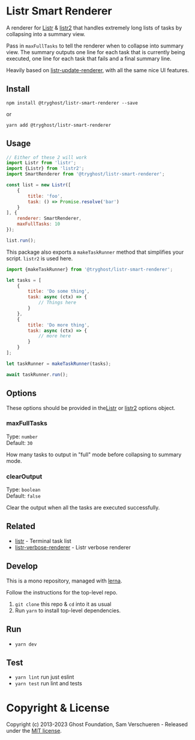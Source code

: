 # Listr Smart Renderer

A renderer for [Listr](https://github.com/SamVerschueren/listr) & [listr2](https://github.com/cenk1cenk2/listr2) that handles extremely long lists of tasks by collapsing into a summary view.

Pass in `maxFullTasks` to tell the renderer when to collapse into summary view.
The summary outputs one line for each task that is currently being executed, one line for each task that fails and a final summary line.

Heavily based on [listr-update-renderer](https://github.com/SamVerschueren/listr-update-renderer), with all the same nice UI features.


## Install

`npm install @tryghost/listr-smart-renderer --save`

or

`yarn add @tryghost/listr-smart-renderer`


## Usage

```js
// Either of these 2 will work
import Listr from 'listr';
import {Listr} from 'listr2';
import SmartRenderer from '@tryghost/listr-smart-renderer';

const list = new Listr([
    {
        title: 'foo',
        task: () => Promise.resolve('bar')
    }
], {
    renderer: SmartRenderer,
	maxFullTasks: 10
});

list.run();
```

This package also exports a `makeTaskRunner` method that simplifies your script. `listr2` is used here.

```js
import {makeTaskRunner} from '@tryghost/listr-smart-renderer';

let tasks = [
    {
        title: 'Do some thing',
        task: async (ctx) => {
            // Things here
        }
    },
    {
        title: 'Do more thing',
        task: async (ctx) => {
            // more here
        }
    }
];

let taskRunner = makeTaskRunner(tasks);

await taskRunner.run();
```

## Options

These options should be provided in the[Listr](https://github.com/SamVerschueren/listr) or [listr2](https://listr2.kilic.dev/getting-started/task-object) options object.

### maxFullTasks

Type: `number`<br>
Default: `30`

How many tasks to output in "full" mode before collapsing to summary mode.

### clearOutput

Type: `boolean`<br>
Default: `false`

Clear the output when all the tasks are executed successfully.


## Related

- [listr](https://github.com/SamVerschueren/listr) - Terminal task list
- [listr-verbose-renderer](https://github.com/SamVerschueren/listr-verbose-renderer) - Listr verbose renderer


## Develop

This is a mono repository, managed with [lerna](https://lernajs.io/).

Follow the instructions for the top-level repo.
1. `git clone` this repo & `cd` into it as usual
2. Run `yarn` to install top-level dependencies.


## Run

- `yarn dev`


## Test

- `yarn lint` run just eslint
- `yarn test` run lint and tests

# Copyright & License

Copyright (c) 2013-2023 Ghost Foundation, Sam Verschueren - Released under the [MIT license](LICENSE).
